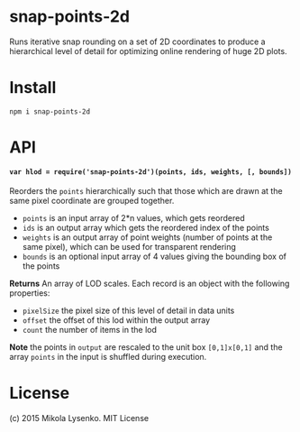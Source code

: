 # snap-points-2d

Runs iterative snap rounding on a set of 2D coordinates to produce a hierarchical level of detail for optimizing online rendering of huge 2D plots.

# Install

```
npm i snap-points-2d
```

# API

#### `var hlod = require('snap-points-2d')(points, ids, weights, [, bounds])`

Reorders the `points` hierarchically such that those which are drawn at the same pixel coordinate are grouped together.

* `points` is an input array of 2*n values, which gets reordered
* `ids` is an output array which gets the reordered index of the points
* `weights` is an output array of point weights (number of points at the same pixel), which can be used for transparent rendering
* `bounds` is an optional input array of 4 values giving the bounding box of the points

**Returns** An array of LOD scales.  Each record is an object with the following properties:

* `pixelSize` the pixel size of this level of detail in data units
* `offset` the offset of this lod within the output array
* `count` the number of items in the lod

**Note** the points in `output` are rescaled to the unit box `[0,1]x[0,1]` and the array `points` in the input is shuffled during execution.

# License
(c) 2015 Mikola Lysenko. MIT License
